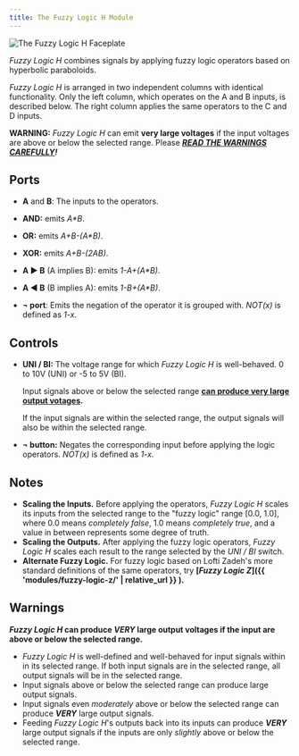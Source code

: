 ```yaml
---
title: The Fuzzy Logic H Module
---
```

<img class="faceplate" src="fuzzy-logic-h.svg" alt="The Fuzzy Logic H Faceplate" />

_Fuzzy Logic H_ combines signals by applying fuzzy logic operators
based on hyperbolic paraboloids.

_Fuzzy Logic H_ is arranged in two independent columns
with identical functionality.
Only the left column, which operates on the A and B inputs, is described below.
The right column applies the same operators to the C and D inputs.

**WARNING:**
_Fuzzy Logic H_
can emit **very large voltages**
if the input voltages
are above or below the selected range.
Please ***[READ THE WARNINGS CAREFULLY](#warnings)!***

## Ports
- **A** and **B**:
    The inputs to the operators.

- **AND:**
  emits _A*B_.

- **OR:**
  emits _A+B-(A*B)_.

- **XOR:**
  emits _A+B-(2*A*B)_.

- **A &#x25b6; B** (A implies B):
  emits _1-A+(A*B)_.

- **A &#x25c0; B** (B implies A):
  emits _1-B+(A*B)_.

- **¬ port**:
  Emits the negation of the operator it is grouped with.
  _NOT(x)_ is defined as _1-x_.

## Controls
- **UNI / BI:**
    The voltage range for which _Fuzzy Logic H_ is well-behaved.
    0 to 10V (UNI)
    or -5 to 5V (BI).

    Input signals
    above or below the selected range
    **[can produce very large output votages](#warnings).**

    If the input signals are within the selected range,
    the output signals will also be within the selected range.

- **¬ button:**
  Negates the corresponding input
  before applying the logic operators.
  _NOT(x)_ is defined as _1-x_.

## Notes
- **Scaling the Inputs.**
  Before applying the operators,
  _Fuzzy Logic H_ scales its inputs
  from the selected range
  to the "fuzzy logic" range \[0.0, 1.0\],
  where 0.0 means _completely false_,
  1.0 means _completely true_,
  and a value in between
  represents some degree of truth.
- **Scaling the Outputs.**
  After applying the fuzzy logic operators,
  _Fuzzy Logic H_ scales each result
  to the range selected by the _UNI / BI_ switch.
- **Alternate Fuzzy Logic.**
  For fuzzy logic based on Lofti Zadeh's more standard definitions of the same operators,
  try **[_Fuzzy Logic Z_]({{ 'modules/fuzzy-logic-z/'  | relative_url }} ).**

## Warnings

**_Fuzzy Logic H_ can produce _VERY_ large output voltages
if the input are above or below
the selected range.**

- _Fuzzy Logic H_
  is well-defined and well-behaved for input signals
  within in its selected range.
  If both input signals are in the selected range,
  all output signals will be in the selected range.
- Input signals above or below the selected range
  can produce large output signals.
- Input signals even _moderately_ above or below the selected range
  can produce ***VERY*** large output signals.
- Feeding _Fuzzy Logic H_'s outputs
  back into its inputs
  can produce ***VERY*** large output signals
  if the inputs are only _slightly_
  above or below the selected range.

